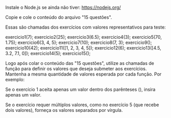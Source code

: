 Instale o Node.js se ainda não tiver: https://nodejs.org/

Copie e cole o conteúdo do arquivo "15 questões".

Essas são chamadas dos exercícios com valores representativos para teste:

exercicio1(7);
exercicio2(25);
exercicio3(6.5);
exercicio4(3);
exercicio5(70, 1.75);
exercicio6(3, 4, 5);
exercicio7(10);
exercicio8(7, 3);
exercicio9();
exercicio10(42);
exercicio11([1, 2, 3, 4, 5]);
exercicio12(6);
exercicio13([4.5, 3.2, 7.1, 0]);
exercicio14(5);
exercicio15();

Logo após colar o conteúdo das "15 questões", utilize as chamadas de função para definir os valores que deseja submeter aos exercícios. Mantenha a mesma quantidade de valores esperada por cada função. Por exemplo:

Se o exercício 1 aceita apenas um valor dentro dos parênteses (), insira apenas um valor.

Se o exercício requer múltiplos valores, como no exercício 5 (que recebe dois valores), forneça os valores separados por vírgula.
